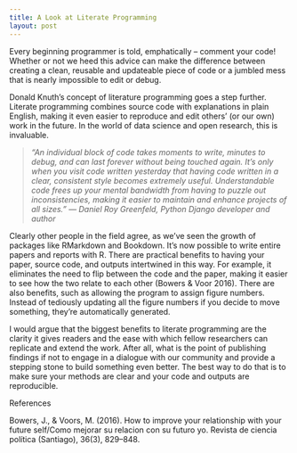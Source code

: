 ```yaml
---
title: A Look at Literate Programming
layout: post
---
```

Every beginning programmer is told, emphatically – comment your code! Whether or not we heed this advice can make the difference between creating a clean, reusable and updateable piece of code or a jumbled mess that is nearly impossible to edit or debug. 

Donald Knuth’s concept of literature programming goes a step further. Literate programming combines source code with explanations in plain English, making it even easier to reproduce and edit others’ (or our own) work in the future. In the world of data science and open research, this is invaluable. 

>*“An individual block of code takes moments to write, minutes to debug, and can last forever without being touched again. It’s only when you visit code written yesterday that having code written in a clear, consistent style becomes extremely useful. Understandable code frees up your mental bandwidth from having to puzzle out inconsistencies, making it easier to maintain and enhance projects of all sizes.”*
> *— Daniel Roy Greenfeld, Python Django developer and author*

Clearly other people in the field agree, as we’ve seen the growth of packages like RMarkdown and Bookdown. It’s now possible to write entire papers and reports with R. There are practical benefits to having your paper, source code, and outputs intertwined in this way. For example, it eliminates the need to flip between the code and the paper, making it easier to see how the two relate to each other (Bowers & Voor 2016). There are also benefits, such as allowing the program to assign figure numbers. Instead of tediously updating all the figure numbers if you decide to move something, they’re automatically generated.

I would argue that the biggest benefits to literate programming are the clarity it gives readers and the ease with which fellow researchers can replicate and extend the work. After all, what is the point of publishing findings if not to engage in a dialogue with our community and provide a stepping stone to build something even better. The best way to do that is to make sure your methods are clear and your code and outputs are reproducible. 

References

Bowers, J., & Voors, M. (2016). How to improve your relationship with your future self/Como mejorar su relacion con su futuro yo. Revista de ciencia política (Santiago), 36(3), 829–848.
